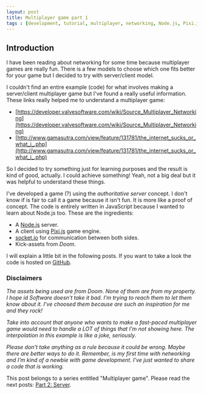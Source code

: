 ```yaml
---
layout: post
title: Multiplayer game part 1
tags : [development, tutorial, multiplayer, networking, Node.js, Pixi.js, socket.io]
---
```


## Introduction

I have been reading about networking for some time because multiplayer games are really fun. There is a few models to choose which one fits better for your game but I decided to try with server/client model.

I couldn't find an entire example (code) for what involves making a server/client multiplayer game but I've found a really useful information. These links really helped me to understand a multiplayer game:

- [https://developer.valvesoftware.com/wiki/Source_Multiplayer_Networking](https://developer.valvesoftware.com/wiki/Source_Multiplayer_Networking)
- [http://www.gamasutra.com/view/feature/131781/the_internet_sucks_or_what_i_.php](http://www.gamasutra.com/view/feature/131781/the_internet_sucks_or_what_i_.php)

So I decided to try something just for learning purposes and the result is kind of good, actually. I could achieve something! Yeah, not a big deal but it was helpful to understand these things.

I've developed a game (?) using the *authoritative server* concept. I don't know if is fair to call it a game because it isn't fun. It is more like a proof of concept. The code is entirely written in JavaScript because I wanted to learn about Node.js too. These are the ingredients:

- A [Node.js](https://nodejs.org/) server.
- A client using [Pixi.js](http://www.pixijs.com/) game engine.
- [socket.io](http://socket.io/) for communication between both sides.
- Kick-assets from *Doom*.

I will explain a little bit in the following posts. If you want to take a look the code is hosted on [GitHub](https://github.com/matiasbeckerle/doom-lgs).

### Disclaimers

*The assets being used are from Doom. None of them are from my property. I hope id Software doesn't take it bad. I'm trying to reach them to let them know about it. I've choosed them because are such an inspiration for me and they rock!*

*Take into account that anyone who wants to make a fast-paced multiplayer game would need to handle a LOT of things that I'm not showing here. The interpolation in this example is like a joke, seriously.*

*Please don't take anything as a rule because it could be wrong. Maybe there are better ways to do it. Remember, is my first time with networking and I'm kind of a newbie with game development. I've just wanted to share a code that is working.*

<div class="message">
	This post belongs to a series entitled "Multiplayer game". Please read the next posts: <a href="/2015/05/27/multiplayer-game-part-2">Part 2: Server</a>.
</div>